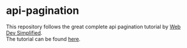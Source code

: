 # api-pagination

This repository follows the great complete api pagination tutorial by [Web Dev Simplified](https://github.com/WebDevSimplified/Paginated-API-Express).<br />
The tutorial can be found [here](https://www.youtube.com/watch?v=ZX3qt0UWifc).
